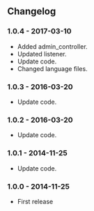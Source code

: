 ## Changelog

### 1.0.4 - 2017-03-10

- Added admin_controller.
- Updated listener.
- Update code.
- Changed language files.

### 1.0.3 - 2016-03-20

- Update code.

### 1.0.2 - 2016-03-20

- Update code.

### 1.0.1 - 2014-11-25

- Update code.

### 1.0.0 - 2014-11-25

- First release
